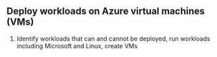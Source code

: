 ## Deploy workloads on Azure virtual machines (VMs)

1. Identify workloads that can and cannot be deployed, run workloads including Microsoft and Linux, create VMs